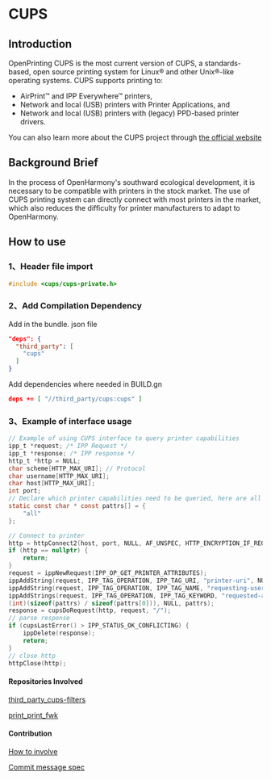 # CUPS
## Introduction
OpenPrinting CUPS is the most current version of CUPS, a standards-based, open source printing system for Linux® and other Unix®-like operating systems. CUPS supports printing to:
- AirPrint™ and IPP Everywhere™ printers,
- Network and local (USB) printers with Printer Applications, and
- Network and local (USB) printers with (legacy) PPD-based printer drivers.

You can also learn more about the CUPS project through [the official website](https://github.com/OpenPrinting/cups)

## Background Brief
In the process of OpenHarmony's southward ecological development, it is necessary to be compatible with printers in the stock market. The use of CUPS printing system can directly connect with most printers in the market, which also reduces the difficulty for printer manufacturers to adapt to OpenHarmony.

## How to use
### 1、Header file import
```c
#include <cups/cups-private.h>
```
### 2、Add Compilation Dependency
Add in the bundle. json file
```json
"deps": {
  "third_party": [
    "cups"
  ]
}
```
Add dependencies where needed in BUILD.gn

```json
deps += [ "//third_party/cups:cups" ]
```
### 3、Example of interface usage
```c
// Example of using CUPS interface to query printer capabilities
ipp_t *request; /* IPP Request */
ipp_t *response; /* IPP response */
http_t *http = NULL;
char scheme[HTTP_MAX_URI]; // Protocol 
char username[HTTP_MAX_URI];
char host[HTTP_MAX_URI];
int port;
// Declare which printer capabilities need to be queried, here are all
static const char * const pattrs[] = {
    "all"
};

// Connect to printer
http = httpConnect2(host, port, NULL, AF_UNSPEC, HTTP_ENCRYPTION_IF_REQUESTED, 1, TIME_OUT, NULL);
if (http == nullptr) {
    return;
}
request = ippNewRequest(IPP_OP_GET_PRINTER_ATTRIBUTES);
ippAddString(request, IPP_TAG_OPERATION, IPP_TAG_URI, "printer-uri", NULL, printerUri.c_str());
ippAddString(request, IPP_TAG_OPERATION, IPP_TAG_NAME, "requesting-user-name", NULL, cupsUser());
ippAddStrings(request, IPP_TAG_OPERATION, IPP_TAG_KEYWORD, "requested-attributes",
(int)(sizeof(pattrs) / sizeof(pattrs[0])), NULL, pattrs);
response = cupsDoRequest(http, request, "/");
// parse response
if (cupsLastError() > IPP_STATUS_OK_CONFLICTING) {
    ippDelete(response);
    return;
}
// close http
httpClose(http);
```

#### Repositories Involved
[third_party_cups-filters](https://gitee.com/openharmony/third_party_cups-filters)

[print_print_fwk](https://gitee.com/openharmony/print_print_fwk)

#### Contribution
[How to involve](https://gitee.com/openharmony/docs/blob/HEAD/zh-cn/contribute/参与贡献.md)

[Commit message spec](https://gitee.com/openharmony/device_qemu/wikis/Commit%20message%E8%A7%84%E8%8C%83)

